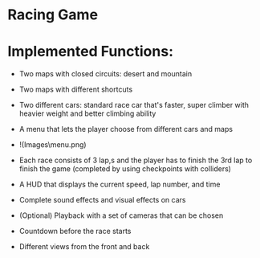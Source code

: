 # Racing Game
# Implemented Functions:
- Two maps with closed circuits: desert and mountain
- Two maps with different shortcuts
- Two different cars: standard race car that's faster, super climber with heavier weight and better climbing ability
- A menu that lets the player choose from different cars and maps
- !(Images\menu.png)
- Each race consists of 3 lap,s and the player has to finish the 3rd lap to finish the game (completed by using checkpoints with colliders)
- A HUD that displays the current speed, lap number, and time
- Complete sound effects and visual effects on cars
- (Optional) Playback with a set of cameras that can be chosen

- Countdown before the race starts
- Different views from the front and back
